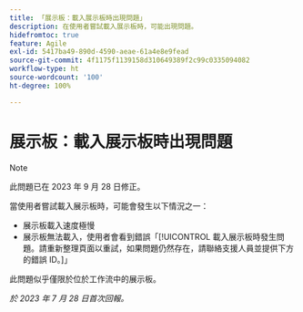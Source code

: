 ```yaml
---
title: 「展示板：載入展示板時出現問題」
description: 在使用者嘗試載入展示板時，可能出現問題。
hidefromtoc: true
feature: Agile
exl-id: 5417ba49-890d-4590-aeae-61a4e8e9fead
source-git-commit: 4f1175f1139158d310649389f2c99c0335094082
workflow-type: ht
source-wordcount: '100'
ht-degree: 100%

---
```


# 展示板：載入展示板時出現問題

>[!NOTE]
>
>此問題已在 2023 年 9 月 28 日修正。

當使用者嘗試載入展示板時，可能會發生以下情況之一：

* 展示板載入速度極慢
* 展示板無法載入，使用者會看到錯誤「[!UICONTROL 載入展示板時發生問題。請重新整理頁面以重試，如果問題仍然存在，請聯絡支援人員並提供下方的錯誤 ID。]」

此問題似乎僅限於位於工作流中的展示板。

_於 2023 年 7 月 28 日首次回報。_
